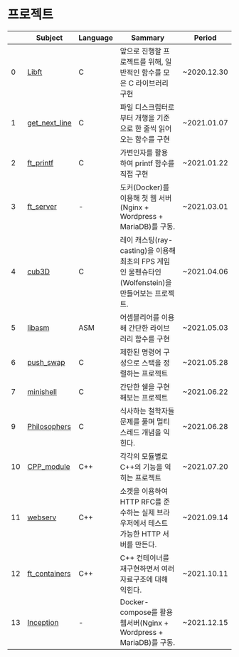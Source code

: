 # 프로젝트
|| Subject | Language| Sammary | Period |
|--- |---| --- | --- | --- |
0| [Libft](https://github.com/jinbekim/42Seoul/tree/main/libft)  |C| 앞으로 진행할 프로젝트를 위해, 일반적인 함수를 모은 C 라이브러리 구현 | ~2020.12.30 |
1| [get_next_line](https://github.com/jinbekim/42Seoul/tree/main/GNL) |C| 파일 디스크립터로부터 개행을 기준으로 한 줄씩 읽어오는 함수를 구현  | ~2021.01.07 |
2| [ft_printf](https://github.com/jinbekim/42Seoul/tree/main/ft_printf)  |C| 가변인자를 활용 하여 printf 함수를 직접 구현 | ~2021.01.22 |
3| [ft_server](https://github.com/jinbekim/42Seoul/tree/main/ft_server)  |-| 도커(Docker)를 이용해 첫 웹 서버(Nginx + Wordpress + MariaDB)를 구동. | ~2021.03.01 |
4| [cub3D](https://github.com/jinbekim/42Seoul/tree/main/cub3D)  |C| 레이 캐스팅(ray-casting)을 이용해 최초의 FPS 게임인 울펜슈타인(Wolfenstein)을 만들어보는 프로젝트. | ~2021.04.06 |
5| [libasm](https://github.com/jinbekim/42Seoul/tree/main/libasm)  |ASM| 어셈블리어를 이용해 간단한 라이브러리 함수를 구현 | ~2021.05.03 |
6| [push_swap](https://github.com/jinbekim/42Seoul/tree/main/push_swap)  |C| 제한된 명령어 구성으로 스택을 정렬하는 프로젝트 | ~2021.05.28 |
7| [minishell](https://github.com/jinbekim/42Seoul/tree/main/minishell)  |C| 간단한 쉘을 구현해보는 프로젝트 | ~2021.06.22 |
9| [Philosophers](https://github.com/jinbekim/42Seoul/tree/main/philo)  |C| 식사하는 철학자들 문제를 풀며 멀티 스레드 개념을 익힌다. | ~2021.06.28 |
10| [CPP_module](https://github.com/jinbekim/42Seoul/tree/main/CPP_modules)  |C++| 각각의 모듈별로 C++의 기능을 익히는 프로젝트 | ~2021.07.20 |
11| [webserv](https://github.com/socketsocket/passive_team)  |C++| 소켓을 이용하여 HTTP RFC를 준수하는 실제 브라우저에서 테스트 가능한 HTTP 서버를 만든다. | ~2021.09.14 |
12| [ft_containers](https://github.com/jinbekim/42Seoul/tree/main/ft_containers) |C++| 	C++ 컨테이너를 재구현하면서 여러 자료구조에 대해 익힌다. | ~2021.10.11 |
13| [Inception](https://github.com/jinbekim/42Seoul/tree/main/Inception) |-|  Docker-compose를 활용 웹서버(Nginx + Wordpress + MariaDB)를 구동. | ~2021.12.15 |
